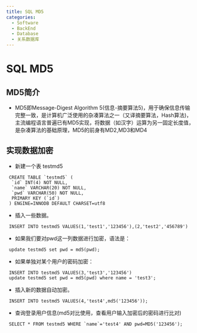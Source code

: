 ```yaml
---
title: SQL MD5
categories:
  - Software
  - BackEnd
  - Database
  - 关系数据库
---
```

# SQL MD5

## MD5简介

- MD5即Message-Digest Algorithm 5(信息-摘要算法5)，用于确保信息传输完整一致，是计算机广泛使用的杂凑算法之一（又译摘要算法，Hash算法)，主流编程语言普遍已有MD5实现，将数据（如汉字）运算为另一固定长度值，是杂凑算法的基础原理，MD5的前身有MD2,MD3和MD4

## 实现数据加密

- 新建一个表 testmd5

```mysql
 CREATE TABLE `testmd5` (
  `id` INT(4) NOT NULL,
  `name` VARCHAR(20) NOT NULL,
  `pwd` VARCHAR(50) NOT NULL,
  PRIMARY KEY (`id`)
 ) ENGINE=INNODB DEFAULT CHARSET=utf8
```

- 插入一些数据。

```mysql
 INSERT INTO testmd5 VALUES(1,'test1','123456'),(2,'test2','456789')
```

- 如果我们要对pwd这一列数据进行加密，语法是：

```mysql
 update testmd5 set pwd = md5(pwd);
```

- 如果单独对某个用户的密码加密：

```mysql
 INSERT INTO testmd5 VALUES(3,'test3','123456')
 update testmd5 set pwd = md5(pwd) where name = 'test3';
```

- 插入新的数据自动加密。

```mysql
 INSERT INTO testmd5 VALUES(4,'test4',md5('123456'));
```

- 查询登录用户信息(md5对比使用，查看用户输入加密后的密码进行比对)

```mysql
 SELECT * FROM testmd5 WHERE `name`='test4' AND pwd=MD5('123456');
```